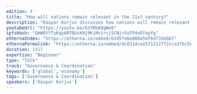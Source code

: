 ```yaml
---
edition: 4
title: "How will nations remain relevant in the 21st century?"
description: "Kaspar Korjus discusses how nations will remain relevant in the 21st century."
youtubeUrl: "https://youtu.be/61YRbA9gWe8"
ipfsHash: "QmW8YYTyKqpARTQUcKHj9KiMvirvj5CNjrGsFPdnDfayYg"
ethernaIndex: "https://etherna.io/embed/6345fe6e080a54f6d733ebb7"
ethernaPermalink: "https://etherna.io/embed/dc8314cee5712127f2cca3fbc5896899bdf7715b0009498691dfc3a93d09e4f0"
duration: 1417
expertise: "Beginner"
type: "Talk"
track: "Governance & Coordination"
keywords: ['global','economy']
tags: ['Governance & Coordination']
speakers: ['Kaspar Korjus']
---
```

